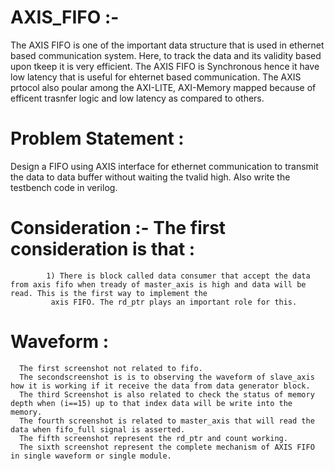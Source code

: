# AXIS_FIFO :- 
The AXIS FIFO is one of the important data structure that is used in ethernet based communication system. Here, to track the data and its validity based upon tkeep it is very efficient.
The AXIS FIFO is Synchronous hence it have low latency that is useful for ehternet based communication.
The AXIS prtocol also poular among the AXI-LITE, AXI-Memory mapped because of efficent trasnfer logic and low latency as compared to others.
# Problem Statement : 
Design a FIFO using AXIS interface for ethernet communication to transmit the data to data buffer without waiting the tvalid high.
Also write the testbench code in verilog.

# Consideration :- The first consideration is that :
            1) There is block called data consumer that accept the data from axis fifo when tready of master_axis is high and data will be read. This is the first way to implement the 
             axis FIFO. The rd_ptr plays an important role for this.


# Waveform :
      The first screenshot not related to fifo.
      The secondscreenshot is is to observing the waveform of slave_axis how it is working if it receive the data from data generator block.
      The third Screenshot is also related to check the status of memory depth when (i==15) up to that index data will be write into the memory.
      The fourth screenshot is related to master_axis that will read the data when fifo_full signal is asserted.
      The fifth screenshot represent the rd_ptr and count working.
      The sixth screenshot represent the complete mechanism of AXIS FIFO in single waveform or single module.

      
             

